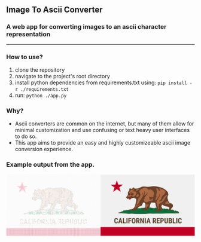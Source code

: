 ## Image To Ascii Converter

### A web app for converting images to an ascii character representation
<hr>

### How to use?
1. clone the repository
2. navigate to the project's root directory 
3. install python dependencies from requirements.txt using: ```pip install -r ./requirements.txt```
4. run: ```python ./app.py```

### Why? 
  * Ascii converters are common on the internet, but many of them allow for minimal customization and use confusing or text heavy user interfaces to do so.
  * This app aims to provide an easy and highly customizeable ascii image conversion experience.

### Example output from the app.
![Flag Image in ASCII](./static/images/flagoutput.png)

